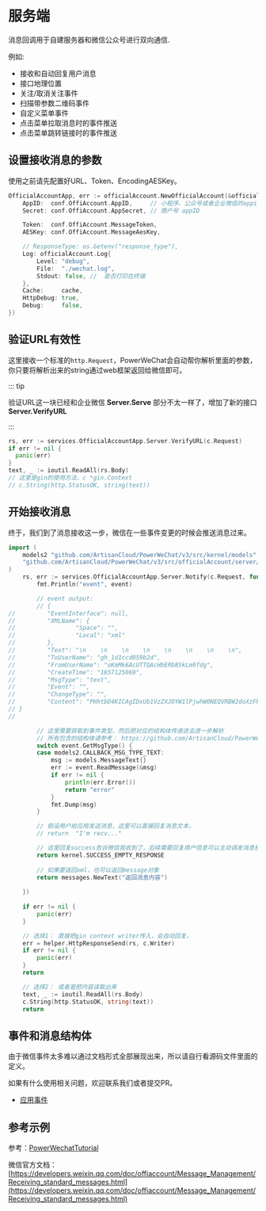 # 服务端

消息回调用于自建服务器和微信公众号进行双向通信.

例如:
 * 接收和自动回复用户消息
 * 接口地理位置
 * 关注/取消关注事件
 * 扫描带参数二维码事件
 * 自定义菜单事件
 * 点击菜单拉取消息时的事件推送
 * 点击菜单跳转链接时的事件推送

## 设置接收消息的参数

使用之前请先配置好URL、Token、EncodingAESKey。

``` go
OfficialAccountApp, err := officialAccount.NewOfficialAccount(&officialAccount.UserConfig{
	AppID:  conf.OffiAccount.AppID,     // 小程序、公众号或者企业微信的appid
	Secret: conf.OffiAccount.AppSecret, // 商户号 appID

	Token:  conf.OffiAccount.MessageToken,
	AESKey: conf.OffiAccount.MessageAesKey,

	// ResponseType: os.Getenv("response_type"),
	Log: officialAccount.Log{
		Level: "debug",
		File:  "./wechat.log",
		Stdout: false, //  是否打印在终端
	},
	Cache:     cache,
	HttpDebug: true,
	Debug:     false,
})
```

## 验证URL有效性

这里接收一个标准的`http.Request`，PowerWeChat会自动帮你解析里面的参数，你只要将解析出来的string通过web框架返回给微信即可。

::: tip

验证URL这一块已经和企业微信 **Server.Serve** 部分不太一样了，增加了新的接口 **Server.VerifyURL**

:::

``` go
rs, err := services.OfficialAccountApp.Server.VerifyURL(c.Request)
if err != nil {
  panic(err)
}
text, _ := ioutil.ReadAll(rs.Body)
// 这里是gin的使用方法，c *gin.Context
// c.String(http.StatusOK, string(text))
```

## 开始接收消息

终于，我们到了消息接收这一步，微信在一些事件变更的时候会推送消息过来。

``` go
import (
	models2 "github.com/ArtisanCloud/PowerWeChat/v3/src/kernel/models"
	"github.com/ArtisanCloud/PowerWeChat/v3/src/officialAccount/server/handlers/models"
)
	rs, err := services.OfficialAccountApp.Server.Notify(c.Request, func(event contract.EventInterface) interface{} {
		fmt.Println("event", event)

		// event output:
		// {
//         "EventInterface": null,
//         "XMLName": {
//                 "Space": "",
//                 "Local": "xml"
//         },
//         "Text": "\n    \n    \n    \n    \n    \n    \n    \n",
//         "ToUserName": "gh_1d1ccd059b2d",
//         "FromUserName": "oKmMk6AcUTTQAcHbERb85kLm9fdg",
//         "CreateTime": "1657125069",
//         "MsgType": "text",
//         "Event": "",
//         "ChangeType": "",
//         "Content": "PHhtbD4KICAgIDxUb1VzZXJOYW1lPjwhW0NEQVRBW2doXzFkMWNjZDA1OWIyZF1dPjwvVG9Vc2VyTmFtZT4KICAgIDxGcm9tVXNlck5hbWU+PCFbQ0RBVEFbb0ttTWs2QWN// VVFRRQWNIYkVSYjg1a0xtOWZkZ11dPjwvRnJvbVVzZXJOYW1lPgogICAgPENyZWF0ZVRpbWU+MTY1NzEyNTA2OTwvQ3JlYXRlVGltZT4KICAgIDxNc2dUeXBlPjwhW0NEQVRBW3RleHRdXT// 48L01zZ1R5cGU+CiAgICA8Q29udGVudD48IVtDREFUQVsxMTExXV0+PC9Db250ZW50PgogICAgPE1zZ0lkPjIzNzI0MzI2OTAxOTgxMzg4PC9Nc2dJZD4KICAgIDxFbmNyeXB0PjwhW0NEQ// VRBW0pHbVFJUkNmMmN5UDM2UGs0U2F1bzMya2pjSjVQNG9hQldVRGJMSXhoRGpvZFpPbkliMDRCOFVweVVDb09kRGwvQnd0MW9XNVdPdDlFTFd1c3VpWlpacVloblVhYTFJU1h0aTJxcHlQ// QXlvK3pHNkE2YmR4akh0MG15R0JNVElrOGw2ZHJJM2RITEpBYWpEMW5BRFNxa0FwbW5rZXMwZzdDSXlrMk1KRzR3VUZnay9vMlN4TGcwbi9weE5tUUFYcUZuUndSSzlkZWJkZXZTSHdLZGM// veDhyNnQ4ZmJsMHZFWHY1RzlYT1FhclJUM0tzamlydkFVUS90eTIrYnlYMU51bEJmSHoxMFFrbnkyVnp5QmNRSW9ycXc1VjF0bFREQnZRQkYrc3pHcXVxeTJibDV2MFlBT09TZk9ZRDFJd1// FxWjlzYmdIQkc3bDNKaEJLbE1HY0dzS2VGTjVhdk9BRU1CQ0tiejc2MkFqWXN6VUdnMGl1RHVrQmtGdGRhVUdrQVpSeU12d2hMRzZsdFhNTHljSmxPSGgvTzFQUFVJVFdQcnNueTZxellRN// kk9XV0+PC9FbmNyeXB0Pgo8L3htbD4K"
// }
// 

		// 这里需要获取到事件类型，然后把对应的结构体传递进去进一步解析
		// 所有包含的结构体请参考： https://github.com/ArtisanCloud/PowerWeChat/v3/src/officialAccount/server/handlers/models
		switch event.GetMsgType() {
		case models2.CALLBACK_MSG_TYPE_TEXT:
			msg := models.MessageText{}
			err := event.ReadMessage(&msg)
			if err != nil {
				println(err.Error())
				return "error"
			}
			fmt.Dump(msg)
		}

		// 假设用户给应用发送消息，这里可以直接回复消息文本，
		// return  "I'm recv..."

		// 这里回复success告诉微信我收到了，后续需要回复用户信息可以主动调发消息接口
		return kernel.SUCCESS_EMPTY_RESPONSE
		
		// 如果要返回xml，也可以返回message对象
		return messages.NewText("返回消息内容")
		
	})
	
	if err != nil {
		panic(err)
	}

	// 选择1： 直接把gin context writer传入，会自动回复。
	err = helper.HttpResponseSend(rs, c.Writer)
	if err != nil {
		panic(err)
	}
	return

	// 选择2： 或者是把内容读取出来
	text, _ := ioutil.ReadAll(rs.Body)
	c.String(http.StatusOK, string(text))
	return
```


## 事件和消息结构体

由于微信事件太多难以通过文档形式全部展现出来，所以请自行看源码文件里面的定义。

如果有什么使用相关问题，欢迎联系我们或者提交PR。

* [应用事件](https://github.com/ArtisanCloud/PowerWeChat/blob/master/src/officialAccount/server/handlers/models/message.go)


## 参考示例

参考：[PowerWechatTutorial](https://github.com/ArtisanCloud/PowerWechatTutorial/blob/master/controllers/official-account/server.go)

微信官方文档： [https://developers.weixin.qq.com/doc/offiaccount/Message_Management/Receiving_standard_messages.html](https://developers.weixin.qq.com/doc/offiaccount/Message_Management/Receiving_standard_messages.html)
